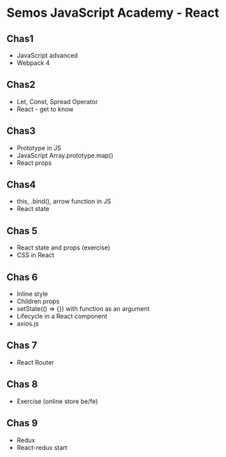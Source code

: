 # Semos JavaScript Academy - React

## Chas1

- JavaScript advanced
- Webpack 4

## Chas2

- Let, Const, Spread Operator
- React - get to know

## Chas3

- Prototype in JS
- JavaScript Array.prototype.map()
- React props

## Chas4

- this, .bind(), arrow function in JS
- React state

## Chas 5

- React state and props (exercise)
- CSS in React

## Chas 6
- Inline style
- Children props
- setState(() => {}) with function as an argument
- Lifecycle in a React component
- axios.js

## Chas 7
- React Router

## Chas 8
- Exercise (online store be/fe)

## Chas 9
- Redux
- React-redux start